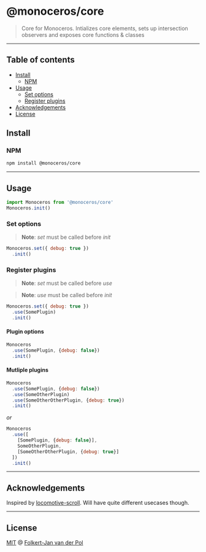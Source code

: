 # @monoceros/core

> Core for Monoceros. Intializes core elements, sets up intersection observers and exposes core functions & classes

* * *

## Table of contents

- [Install](#install)
  - [NPM](#npm)
- [Usage](#usage)
  - [Set options](#set-options)
  - [Register plugins](#register-plugins)
- [Acknowledgements](#acknowledgements)
- [License](#license)

## Install

### NPM

```bash
npm install @monoceros/core
```

* * *

## Usage

```js
import Monoceros from '@monoceros/core'
Monoceros.init()
```

### Set options

> **Note**: _set_ must be called before _init_

```js
Monoceros.set({ debug: true })
  .init()
```

### Register plugins

> **Note**: _set_ must be called before _use_

> **Note**: _use_ must be called before _init_

```js
Monoceros.set({ debug: true })
  .use(SomePlugin)
  .init()
```

#### Plugin options

```js
Monoceros
  .use(SomePlugin, {debug: false})
  .init()
```

#### Mutliple plugins

```js
Monoceros
  .use(SomePlugin, {debug: false})
  .use(SomeOtherPlugin)
  .use(SomeOtherOtherPlugin, {debug: true})
  .init()
```

_or_

```js
Monoceros
  .use([
    [SomePlugin, {debug: false}],
    SomeOtherPlugin,
    [SomeOtherOtherPlugin, {debug: true}]
  ])
  .init()
```

* * *

## Acknowledgements

Inspired by [locomotive-scroll](https://github.com/locomotivemtl/locomotive-scroll). Will have quite different usecases though.

* * *

## License

[MIT](license) @ [Folkert-Jan van der Pol](https://folkertjan.nl)
